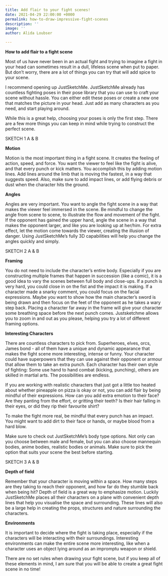 ```yaml
---
title: Add flair to your fight scenes!
date: 2021-04-29 22:00:00 +0000
permalink: how-to-draw-impressive-fight-scenes
description: ''
image: ''
author: Alida Loubser

---
```

**How to add flair to a fight scene**

Most of us have never been in an actual fight and trying to imagine a fight in your head can sometimes result in a dull, lifeless scene when put to paper. But don’t worry, there are a lot of things you can try that will add spice to your scene.

I recommend opening up JustSketchMe. JustSketchMe already has countless fighting poses in their pose library that you can use to craft your scene without hassle. You can either edit these poses or create a new one that matches the picture in your head. Just add as many characters as you need, and start playing around.

While this is a great help, choosing your poses is only the first step. There are a few more things you can keep in mind while trying to construct the perfect scene.

SKETCH 1 A & B

**Motion**

Motion is the most important thing in a fight scene. It creates the feeling of action, speed, and force. You want the viewer to feel like the fight is alive, and that every punch or kick matters. You accomplish this by adding motion lines. Add lines around the limb that is moving the fastest, in a way that suggests speed. Also, make sure to add impact lines, or add flying debris or dust when the character hits the ground.

**Angles**

Angles are very important. You want to angle the fight scene in a way that makes the viewer feel immersed in the scene. Be mindful to change the angle from scene to scene, to illustrate the flow and movement of the fight. If the opponent has gained the upper hand, angle the scene in a way that makes the opponent larger, and like you are looking up at her/him. For extra effect, let the motion come towards the viewer, creating the illusion of danger. Using JustSketchMe’s fully 3D capabilities will help you change the angles quickly and simply.

SKETCH 2 A & B

**Framing**

You do not need to include the character’s entire body. Especially if you are constructing multiple frames that happen in succession (like a comic), it is a good idea to vary the scenes between full body and close-ups. If a punch is very hard, you could close in on the fist and the impact it is making. If a character made a snarky comment, you could focus on the facial expressions. Maybe you want to show how the main character’s sword is being drawn and then focus on the feet of the opponent as he takes a wary step back. Placing a character far away in the frame will give your character some breathing space before the next punch comes. Justsketchme allows you to zoom in and out as you please, helping you try a lot of different framing options.

**Interesting Characters**

There are countless characters to pick from. Superheroes, elves, orcs, James bond - all of them have a unique and dynamic appearance that makes the fight scene more interesting, intense or funny. Your character could have superpowers that they can use against their opponent or armour that allow them to take an extra punch. Each character has their own style of fighting: Some use hand to hand combat (kicking, punching), others are skilled in martial arts. The possibilities are endless.

If you are working with realistic characters that just got a little too heated about whether pineapple on pizza is okay or not, you can add flair by being mindful of their expressions. How can you add extra emotion to their face? Are they panting from the effort, or gritting their teeth? Is their hair falling in their eyes, or did they rip their favourite shirt?

  
To make the fight more real, be mindful that every punch has an impact. You might want to add dirt to their face or hands, or maybe blood from a hard blow.

  
Make sure to check out JustSketchMe’s body type options. Not only can you choose between male and female, but you can also choose mannequin bodies, anime bodies, realistic bodies or animals. Make sure to pick the option that suits your scene the best before starting.

SKETCH 3 A & B

  
**Depth of field**

Remember that your character is moving within a space. How many steps are they taking to reach their opponent, and how far do they stumble back when being hit? Depth of field is a great way to emphasize motion. Luckily JustSketchMe places all their characters on a plane with convenient depth lines that help you visualise the space and surrounding. These lines will also be a large help in creating the props, structures and nature surrounding the characters.

  
**Environments**

It is important to decide where the fight is taking place, especially if the characters will be interacting with their surroundings. Interesting environments can make the entire scene more interesting, like when a character uses an object lying around as an impromptu weapon or shield.

There are no set rules when drawing your fight scene, but if you keep all of these elements in mind, I am sure that you will be able to create a great fight scene in no time!